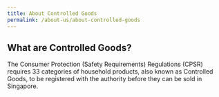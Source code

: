```yaml
---
title: About Controlled Goods
permalink: /about-us/about-controlled-goods
---
```

## What are Controlled Goods?
The Consumer Protection (Safety Requirements) Regulations (CPSR) requires 33 categories of household products, also known as Controlled Goods, to be registered with the authority before they can be sold in Singapore.

